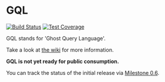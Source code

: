 # GQL

[![Build Status](https://travis-ci.org/laran/GQL.svg?branch=master)](https://travis-ci.org/laran/GQL)
[![Test Coverage](https://codeclimate.com/github/laran/GQL/badges/coverage.svg)](https://codeclimate.com/github/laran/GQL/coverage)

GQL stands for 'Ghost Query Language'.

Take a look at [the wiki](https://www.github.com/laran/gql/wiki) for more information.

**GQL is not yet ready for public consumption.**

You can track the status of the initial release via [Milestone 0.6](https://github.com/laran/GQL/milestones/0.6).
